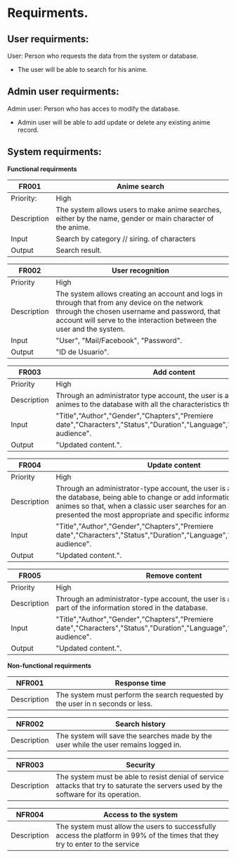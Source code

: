 # Requirments.
## User requirments:
User: Person who requests the data from the system or database.
- The user will be able to search for his anime. 
## Admin user requirments:
Admin user: Person who has acces to modify the database.
- Admin user will be able to add update or delete any existing anime record.

## System requirments:

**Functional requirments**

|FR001|Anime search|
|---|---|
|Priority:|High|
|Description|The system allows users to make anime searches, either by the name, gender or main character of the anime.|
|Input| Search by category // siring. of characters |  
|Output| Search result.|

|FR002|User recognition|
|---|---|
|Priority|High|
|Description| The system allows creating an account and logs in through that from any device on the network through the chosen username and password, that account will serve to the interaction between the user and the system.|
|Input| "User", "Mail/Facebook", "Password".|
|Output| "ID de Usuario".|

|FR003|Add content|
|---|---|
|Priority|High|
|Description| Through an administrator type account, the user is allowed to add new animes to the database with all the characteristics that the anime has.|
|Input|"Title","Author","Gender","Chapters","Premiere date","Characters","Status","Duration","Language","Summary","Target audience".|
|Output| "Updated content.".|

|FR004|Update content|
|---|---|
|Priority|High|
|Description| Through an administrator-type account, the user is allowed to update the database, being able to change or add information to certain animes so that, when a classic user searches for an anime, it is presented the most appropriate and specific information for the user.|
|Input|"Title","Author","Gender","Chapters","Premiere date","Characters","Status","Duration","Language","Summary","Target audience".|
|Output| "Updated content.".|

|FR005|Remove content|
|---|---|
|Priority|High|
|Description| Through an administrator-type account, the user is allowed to delete part of the information stored in the database.|
|Input|"Title","Author","Gender","Chapters","Premiere date","Characters","Status","Duration","Language","Summary","Target audience".|
|Output| "Updated content.".|


**Non-functional requirments**

|NFR001|Response time|
|---|---|
|Description|The system must perform the search requested by the user in n seconds or less.|

|NFR002|Search history|
|---|---|
|Description|The system will save the searches made by the user while the user remains logged in.|

|NFR003|Security|
|---|---|
|Description|The system must be able to resist denial of service attacks that try to saturate the servers used by the software for its operation.|

|NFR004|Access to the system|
|---|---|
|Description|The system must allow the users to successfully access the platform in 99% of the times that they try to enter to the service|
